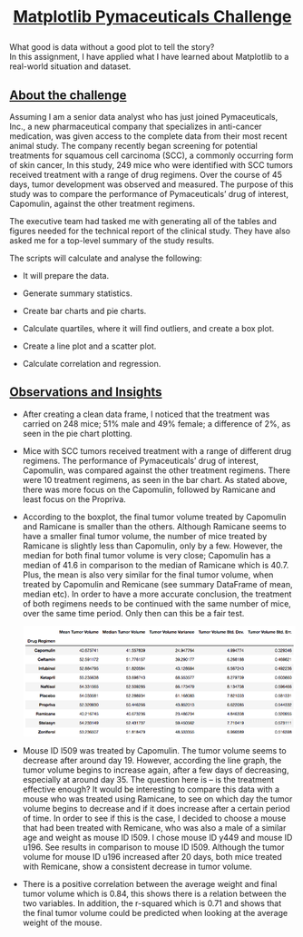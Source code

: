 # <p align="center"> <ins>Matplotlib Pymaceuticals Challenge</ins>

  What good is data without a good plot to tell the story? <br> In this assignment, I have applied what I have learned about Matplotlib to a real-world situation and dataset.
## <ins>About the challenge</ins>
  
  Assuming I am a senior data analyst who has just joined Pymaceuticals, Inc., a new pharmaceutical company that specializes in anti-cancer medication, was  given access to the complete data from their most recent animal study. The company recently began screening for potential treatments for squamous cell carcinoma (SCC), a commonly occurring form of skin cancer,  In this study, 249 mice who were identified with SCC tumors received treatment with a range of drug regimens. Over the course of 45 days, tumor development was observed and measured. The purpose of this study was to compare the performance of Pymaceuticals’ drug of interest, Capomulin, against the other treatment regimens.

The executive team had tasked me with generating all of the tables and figures needed for the technical report of the clinical study. They have also asked me for a top-level summary of the study results.
  
  The scripts will calculate and analyse the following:

* It will prepare the data.

* Generate summary statistics.

* Create bar charts and pie charts.

* Calculate quartiles, where it will find outliers, and create a box plot.

* Create a line plot and a scatter plot.

* Calculate correlation and regression.

## <ins>Observations and Insights</ins>
  
* After creating a clean data frame, I noticed that the treatment was carried on 248 mice; 51% male and 49% female; a difference of 2%, as seen in the pie chart plotting.
  
  

* Mice with SCC tumors received treatment with a range of different drug regimens. The performance of Pymaceuticals’ drug of interest, Capomulin, was compared against the other treatment regimens. There were 10 treatment regimens, as seen in the bar chart. As stated above, there was more focus on the Capomulin, followed by Ramicane and least focus on the Propriva.

* According to the boxplot, the final tumor volume treated by Capomulin and Ramicane is smaller than the others. Although Ramicane seems to have a smaller final tumor volume, the number of mice treated by Ramicane is slightly less than Capomulin, only by a few. However, the median for both final tumor volume is very close; Capomulin has a median of 41.6 in comparison to the median of Ramicane which is 40.7. Plus, the mean is also very similar for the final tumor volume, when treated by Capomulin and Remicane (see summary DataFrame of mean, median etc). In order to have a more accurate conclusion, the treatment of both regimens needs to be continued with the same number of mice, over the same time period. Only then can this be a fair test.
  
  ![summary_stats](Images/summary_stats.png)
  
  
* Mouse ID l509 was treated by Capomulin. The tumor volume seems to decrease after around day 19. However, according the line graph, the tumor volume begins to increase again, after a few days of decreasing, especially at around day 35. The question here is – is the treatment effective enough? It would be interesting to compare this data with a mouse who was treated using Ramicane, to see on which day the tumor volume begins to decrease and if it does increase after a certain period of time. In order to see if this is the case, I decided to choose a mouse that had been treated with Remicane, who was also a male of a similar age and weight as mouse ID l509. I chose mouse ID y449 and mouse ID u196. See results in comparison to mouse ID l509. Although the tumor volume for mouse ID u196 increased after 20 days, both mice treated with Remicane, show a consistent decrease in tumor volume.

* There is a positive correlation between the average weight and final tumor volume which is 0.84, this shows there is a relation between the two variables. In addition, the r-squared which is 0.71 and shows that the final tumor volume could be predicted when looking at the average weight of the mouse.

  
  
  
